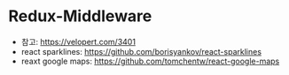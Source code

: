 # Redux-Middleware

- 참고: https://velopert.com/3401
- react sparklines: https://github.com/borisyankov/react-sparklines
- reaxt google maps: https://github.com/tomchentw/react-google-maps

